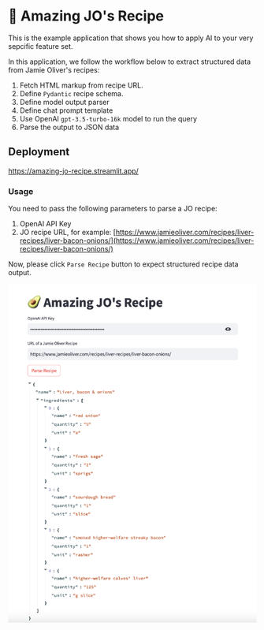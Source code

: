 # 🥑 Amazing JO's Recipe

This is the example application that shows you how to apply AI to your very sepcific feature set.

In this application, we follow the workflow below to extract structured data from Jamie Oliver's recipes:
1. Fetch HTML markup from recipe URL.
2. Define `Pydantic` recipe schema.
3. Define model output parser
4. Define chat prompt template
5. Use OpenAI `gpt-3.5-turbo-16k` model to run the query
6. Parse the output to JSON data

## Deployment

https://amazing-jo-recipe.streamlit.app/

### Usage

You need to pass the following parameters to parse a JO recipe:
1. OpenAI API Key
2. JO recipe URL, for example: [https://www.jamieoliver.com/recipes/liver-recipes/liver-bacon-onions/](https://www.jamieoliver.com/recipes/liver-recipes/liver-bacon-onions/)

Now, please click `Parse Recipe` button to expect structured recipe data output.

![Screenshot](./recipe-parse-screenshot.png "Recipe Parse Screenshot")